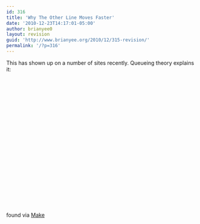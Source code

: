 ```yaml
---
id: 316
title: 'Why The Other Line Moves Faster'
date: '2010-12-23T14:17:01-05:00'
author: brianyee0
layout: revision
guid: 'http://www.brianyee.org/2010/12/315-revision/'
permalink: '/?p=316'
---
```


This has shown up on a number of sites recently. Queueing theory explains it:

<object height="340" width="560"><param name="movie" value="http://www.youtube.com/v/F5Ri_HhziI0?fs=1&hl=en_US"></param><param name="allowFullScreen" value="true"></param><param name="allowscriptaccess" value="always"></param></object>

found via [Make](http://blog.makezine.com/archive/2010/12/why_the_other_line_is_likely_to_mov.html)